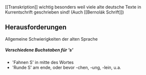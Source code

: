 [[Transkription]] wichtig besonders weil viele alte deutsche Texte in Kurrentschrift geschrieben sind! (Auch [[Bernolák Schrift]])

## Herausforderungen

Allgemeine Schwierigkeiten der alten Sprache

##### Verschiedene Buchstaben für 's'
- 'Fahnen S' in mitte des Wortes
- 'Runde S' am ende, oder bevor -chen, -ung, -lein, u.a.



